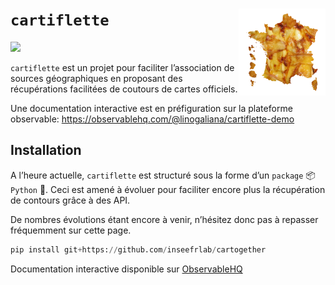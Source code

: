 # `cartiflette` <img src="cartiflette.png" align="right" height="139" />

[![](https://img.shields.io/badge/code%20style-black-000000.svg)](https://github.com/psf/black)


`cartiflette` est un projet pour faciliter l’association de sources
géographiques en proposant des récupérations facilitées de coutours de
cartes officiels.

Une documentation interactive est en préfiguration sur la plateforme
observable: https://observablehq.com/@linogaliana/cartiflette-demo

## Installation

A l’heure actuelle, `cartiflette` est structuré sous la forme d’un
`package` :package: `Python` :snake:. Ceci est amené à évoluer pour
faciliter encore plus la récupération de contours grâce à des API.

De nombres évolutions étant encore à venir, n’hésitez donc pas à repasser
fréquemment sur cette page.

``` python
pip install git+https://github.com/inseefrlab/cartogether
```

Documentation interactive disponible sur [ObservableHQ](https://observablehq.com/@linogaliana/cartiflette-demo?collection=@linogaliana/cartiflette)